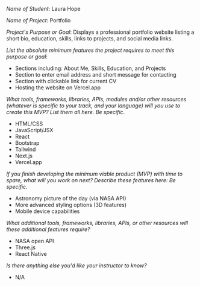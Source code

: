 _Name of Student_: Laura Hope

_Name of Project_: Portfolio

_Project's Purpose or Goal_: Displays a professional portfolio website listing a short bio, education, skills, links to projects, and social media links.

_List the absolute minimum features the project requires to meet this purpose or goal_: 

* Sections including: About Me, Skills, Education, and Projects
* Section to enter email address and short message for contacting
* Section with clickable link for current CV
* Hosting the website on Vercel.app

_What tools, frameworks, libraries, APIs, modules and/or other resources (whatever is specific to your track, and your language) will you use to create this MVP? List them all here. Be specific_. 

* HTML/CSS
* JavaScript/JSX
* React
* Bootstrap
* Tailwind
* Next.js
* Vercel.app

_If you finish developing the minimum viable product (MVP) with time to spare, what will you work on next? Describe these features here: Be specific_. 

* Astronomy picture of the day (via NASA API)
* More advanced styling options (3D features)
* Mobile device capabilities

_What additional tools, frameworks, libraries, APIs, or other resources will these additional features require?_ 

* NASA open API
* Three.js
* React Native

_Is there anything else you'd like your instructor to know?_ 

* N/A